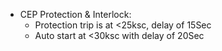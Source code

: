 - CEP Protection & Interlock:
	- Protection trip is at <25ksc, delay of 15Sec
	- Auto start at <30ksc with delay of 20Sec